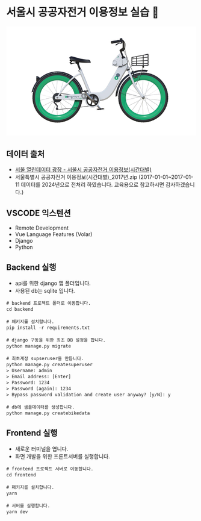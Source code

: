 # 서울시 공공자전거 이용정보 실습 :bicyclist:

![](https://github.com/sheon-j/seoul-bike-app/blob/main/docs/images/seoul_bike.png?raw=true)

## 데이터 출처

- [서울 열린데이터 광장 - 서울시 공공자전거 이용정보(시간대별)](http://data.seoul.go.kr/dataList/OA-15245/F/1/datasetView.do#)
- 서울특별시 공공자전거 이용정보(시간대별)\_2017년.zip
  (2017-01-01~2017-01-11 데이터를 2024년으로 전처리 하였습니다. 교육용으로 참고하시면 감사하겠습니다.)

## VSCODE 익스텐션

- Remote Development
- Vue Language Features (Volar)
- Django
- Python

## Backend 실행

- api를 위한 django 앱 폴더입니다.
- 사용된 db는 sqlite 입니다.

```shell
# backend 프로젝트 폴더로 이동합니다.
cd backend

# 패키지를 설치합니다.
pip install -r requirements.txt

# django 구동을 위한 최초 DB 설정을 합니다.
python manage.py migrate

# 최초계정 supseruser을 만듭니다.
python manage.py createsuperuser
> Username: admin
> Email address: [Enter]
> Password: 1234
> Password (again): 1234
> Bypass password validation and create user anyway? [y/N]: y

# db에 샘플데이터를 생성합니다.
python manage.py createbikedata
```

## Frontend 실행

- 새로운 터미널을 엽니다.
- 화면 개발을 위한 프론트서버를 실행합니다.

```shell
# frontend 프로젝트 서버로 이동합니다.
cd frontend

# 패키지를 설치합니다.
yarn

# 서버를 실행합니다.
yarn dev
```
